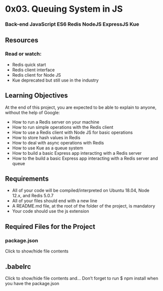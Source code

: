 # 0x03. Queuing System in JS

### Back-end JavaScript ES6 Redis NodeJS ExpressJS Kue

## Resources

### Read or watch:

- Redis quick start
- Redis client interface
- Redis client for Node JS
- Kue deprecated but still use in the industry

## Learning Objectives

At the end of this project, you are expected to be able to explain to anyone, without the help of Google:

- How to run a Redis server on your machine
- How to run simple operations with the Redis client
- How to use a Redis client with Node JS for basic operations
- How to store hash values in Redis
- How to deal with async operations with Redis
- How to use Kue as a queue system
- How to build a basic Express app interacting with a Redis server
- How to the build a basic Express app interacting with a Redis server and queue

## Requirements

- All of your code will be compiled/interpreted on Ubuntu 18.04, Node 12.x, and Redis 5.0.7
- All of your files should end with a new line
- A README.md file, at the root of the folder of the project, is mandatory
- Your code should use the js extension

## Required Files for the Project

### package.json

Click to show/hide file contents

## .babelrc

Click to show/hide file contents
and…
Don’t forget to run $ npm install when you have the package.json
